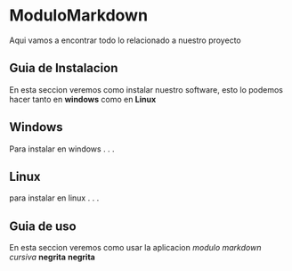 # ModuloMarkdown
Aqui vamos a encontrar todo lo relacionado a nuestro proyecto

## Guia de Instalacion
En esta seccion veremos como instalar nuestro software, esto lo podemos hacer tanto en **windows** como en **Linux**

## Windows
Para instalar en  windows . . .

## Linux
para instalar en linux . . .

## Guia de uso 
En esta seccion veremos como usar la aplicacion  _modulo markdown_
*cursiva* **negrita** __negrita__
